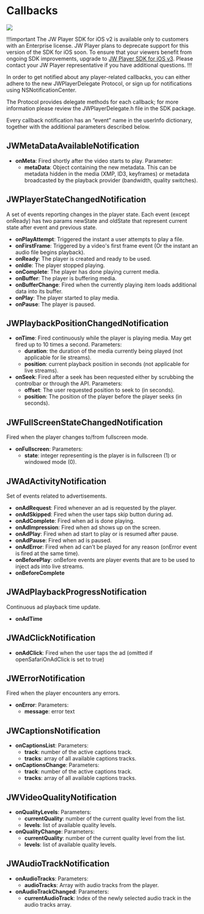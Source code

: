 # Callbacks

<img src="https://img.shields.io/badge/%20-iOS%20v2%20DEPRECATED-FFBA43.svg?logo=apple">

!!!important
The JW Player SDK for iOS v2 is available only to customers with an Enterprise license. JW Player plans to deprecate support for this version of the SDK for iOS soon. To ensure that your viewers benefit from ongoing SDK improvements, upgrade to [JW Player SDK for iOS v3](https://developer.jwplayer.com/sdk/ios/docs/developer-guide/). Please contact your JW Player representative if you have additional questions.
!!!

In order to get notified about any player-related callbacks, you can either adhere to the new JWPlayerDelegate Protocol, or sign up for notifications using NSNotificationCenter.

The Protocol provides delegate methods for each callback; for more information please review the JWPlayerDelegate.h file in the SDK package.

Every callback notification has an “event” name in the userInfo dictionary, together with the additional parameters described below.

## JWMetaDataAvailableNotification

* **onMeta**: Fired shortly after the video starts to play. 
    Parameter:
	* **metaData**:  Object containing the new metadata. This can be metadata hidden in the media (XMP, ID3, keyframes) or metadata broadcasted by the playback provider (bandwidth, quality switches).

## JWPlayerStateChangedNotification

A set of events reporting changes in the player state. Each event (except onReady) has two params newState and oldState that represent current state after event and previous state.

* **onPlayAttempt**: Triggered the instant a user attempts to play a file.
* **onFirstFrame**: Triggered by a video's first frame event (Or the instant an audio file begins playback).
* **onReady**: The player is created and ready to be used.
* **onIdle**: The player stopped playing.
* **onComplete**: The player has done playing current media.
* **onBuffer**: The player is buffering media.
* **onBufferChange**: Fired when the currently playing item loads additional data into its buffer.
* **onPlay**: The player started to play media.
* **onPause**: The player is paused.

## JWPlaybackPositionChangedNotification

* **onTime**: Fired continuously while the player is playing media. May get fired up to 10 times a second.
    Parameters:
	* **duration**: the duration of the media currently being played (not applicable for lie streams).
	* **position**: current playback position in seconds (not applicable for live streams).
* **onSeek**: Fired after a seek has been requested either by scrubbing the controlbar or through the API.
    Parameters:
    * **offset**: The user requested position to seek to (in seconds).
    * **position**: The position of the player before the player seeks (in seconds).

## JWFullScreenStateChangedNotification  

Fired when the player changes to/from fullscreen mode.

* **onFullscreen**: Parameters:
	* **state**: integer representing is the player is in fullscreen (1) or windowed mode (0).

## JWAdActivityNotification

Set of events related to advertisements.

* **onAdRequest**: Fired whenever an ad is requested by the player.
* **onAdSkipped**: Fired when the user taps skip button during ad.
* **onAdComplete**: Fired when ad is done playing.
* **onAdImpression**: Fired when ad shows up on the screen.
* **onAdPlay**: Fired when ad start to play or is resumed after pause.
* **onAdPause**: Fired when ad is paused.
* **onAdError**: Fired when ad can’t be played for any reason (onError event is fired at the same time).
* **onBeforePlay**: onBefore events are player events that are to be used to inject ads into live streams.
* **onBeforeComplete**

## JWAdPlaybackProgressNotification

Continuous ad playback time update.

* **onAdTime**

## JWAdClickNotification

* **onAdClick**: Fired when the user taps the ad (omitted if openSafariOnAdClick is set to true)

## JWErrorNotification
Fired when the player encounters any errors.

* **onError**: Parameters:
	* **message**: error text

## JWCaptionsNotification

* **onCaptionsList**: Parameters:
	* **track**: number of the active captions track.
	* **tracks**: array of all available captions tracks.  
* **onCaptionsChange**: Parameters:
	* **track**: number of the active captions track.
	* **tracks**: array of all available captions tracks.

## JWVideoQualityNotification

* **onQualityLevels**: Parameters:
	* **currentQuality**: number of the current quality level from the list.
	* **levels**: list of available quality levels.
* **onQualityChange**: Parameters:
	* **currentQuality**: number of the current quality level from the list.
	* **levels**: list of available quality levels.

## JWAudioTrackNotification

* **onAudioTracks**: Parameters:
    * **audioTracks**: Array with audio tracks from the player.
* **onAudioTrackChanged**: Parameters:
    * **currentAudioTrack**: Index of the newly selected audio track in the audio tracks array.